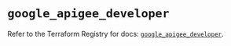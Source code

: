 # `google_apigee_developer`

Refer to the Terraform Registry for docs: [`google_apigee_developer`](https://registry.terraform.io/providers/hashicorp/google/6.12.0/docs/resources/apigee_developer).
